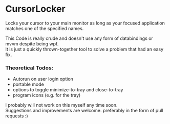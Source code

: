 # CursorLocker
Locks your cursor to your main monitor as long as your focused application matches one of the specified names.

This Code is really crude and doesn't use any form of databindings or mvvm despite being wpf.<br>
It is just a quickly thrown-together tool to solve a problem that had an easy fix.

### Theoretical Todos:  
- Autorun on user login option
- portable mode
- options to toggle minimize-to-tray and close-to-tray
- program icons (e.g. for the tray)

I probably will not work on this myself any time soon.<br>
Suggestions and improvements are welcome. preferably in the form of pull requests :)
